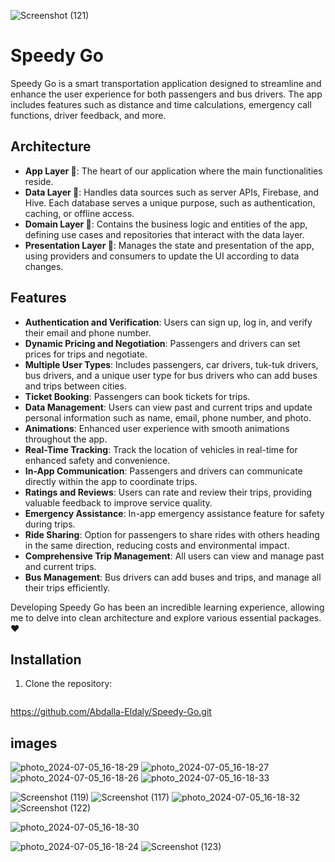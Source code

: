 ![Screenshot (121)](https://github.com/Abdalla-Eldaly/Speedy-Go/assets/145719680/c70f1e4e-47af-4adb-8127-aa050c1b45ee)

# Speedy Go


Speedy Go is a smart transportation application designed to streamline and enhance the user experience for both passengers and bus drivers. The app includes features such as distance and time calculations, emergency call functions, driver feedback, and more.

## Architecture
- **App Layer 📱**: The heart of our application where the main functionalities reside.
- **Data Layer 📲**: Handles data sources such as server APIs, Firebase, and Hive. Each database serves a unique purpose, such as authentication, caching, or offline access.
- **Domain Layer 🧠**: Contains the business logic and entities of the app, defining use cases and repositories that interact with the data layer.
- **Presentation Layer 🎨**: Manages the state and presentation of the app, using providers and consumers to update the UI according to data changes.

## Features
- **Authentication and Verification**: Users can sign up, log in, and verify their email and phone number.
- **Dynamic Pricing and Negotiation**: Passengers and drivers can set prices for trips and negotiate.
- **Multiple User Types**: Includes passengers, car drivers, tuk-tuk drivers, bus drivers, and a unique user type for bus drivers who can add buses and trips between cities.
- **Ticket Booking**: Passengers can book tickets for trips.
- **Data Management**: Users can view past and current trips and update personal information such as name, email, phone number, and photo.
- **Animations**: Enhanced user experience with smooth animations throughout the app.
- **Real-Time Tracking**: Track the location of vehicles in real-time for enhanced safety and convenience.
- **In-App Communication**: Passengers and drivers can communicate directly within the app to coordinate trips.
- **Ratings and Reviews**: Users can rate and review their trips, providing valuable feedback to improve service quality.
- **Emergency Assistance**: In-app emergency assistance feature for safety during trips.
- **Ride Sharing**: Option for passengers to share rides with others heading in the same direction, reducing costs and environmental impact.
- **Comprehensive Trip Management**: All users can view and manage past and current trips.
- **Bus Management**: Bus drivers can add buses and trips, and manage all their trips efficiently.

Developing Speedy Go has been an incredible learning experience, allowing me to delve into clean architecture and explore various essential packages. ❤️

## Installation
1. Clone the repository:
   ```bash
https://github.com/Abdalla-Eldaly/Speedy-Go.git


## images
![photo_2024-07-05_16-18-29](https://github.com/Abdalla-Eldaly/Speedy-Go/assets/145719680/25a140f0-57e4-4508-8157-dce594f7c2ca)
![photo_2024-07-05_16-18-27](https://github.com/Abdalla-Eldaly/Speedy-Go/assets/145719680/5e7be793-cb39-4425-a96d-10152f172b80)
![photo_2024-07-05_16-18-26](https://github.com/Abdalla-Eldaly/Speedy-Go/assets/145719680/d01b6d19-75c9-4ad5-a466-a79350b7dfdc)
![photo_2024-07-05_16-18-33](https://github.com/Abdalla-Eldaly/Speedy-Go/assets/145719680/24c82b7c-6239-442b-9e93-39ef83973b99)

![Screenshot (119)](https://github.com/Abdalla-Eldaly/Speedy-Go/assets/145719680/477e1143-b066-4f55-bc82-f97fb827682e)
![Screenshot (117)](https://github.com/Abdalla-Eldaly/Speedy-Go/assets/145719680/b2b768ca-363f-4ea9-8f29-bc5ea33b6f21)
![photo_2024-07-05_16-18-32](https://github.com/Abdalla-Eldaly/Speedy-Go/assets/145719680/b2a71ca2-e4b5-468f-9445-a3d58d2e2985)
![Screenshot (122)](https://github.com/Abdalla-Eldaly/Speedy-Go/assets/145719680/ba318a4c-c863-455e-8ca4-2c5ec5cc5e81)

![photo_2024-07-05_16-18-30](https://github.com/Abdalla-Eldaly/Speedy-Go/assets/145719680/36d36cc0-3600-4b26-93e2-097d14d2d5a5)

![photo_2024-07-05_16-18-24](https://github.com/Abdalla-Eldaly/Speedy-Go/assets/145719680/1e2d279d-be66-460f-95e1-1cc262aaf63d)
![Screenshot (123)](https://github.com/Abdalla-Eldaly/Speedy-Go/assets/145719680/33d4cf23-e41b-4d7a-866e-a488aba7da78)



